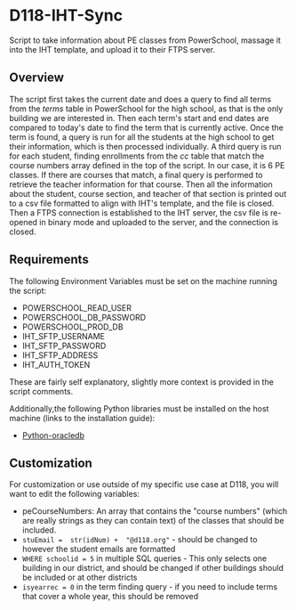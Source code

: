 
# D118-IHT-Sync

Script to take information about PE classes from PowerSchool, massage it into the IHT template, and upload it to their FTPS server.

## Overview

The script first takes the current date and does a query to find all terms from the *terms* table in PowerSchool for the high school, as that is the only building we are interested in. Then each term's start and end dates are compared to today's date to find the term that is currently active.
Once the term is found, a query is run for all the students at the high school to get their information, which is then processed individually.
A third query is run for each student, finding enrollments from the *cc* table that match the course numbers array defined in the top of the script. In our case, it is 6 PE classes. If there are courses that match, a final query is performed to retrieve the teacher information for that course. 
Then all the information about the student, course section, and teacher of that section is printed out to a csv file formatted to align with IHT's template, and the file is closed.
Then a FTPS connection is established to the IHT server, the csv file is re-opened in binary mode and uploaded to the server, and the connection is closed.

## Requirements

The following Environment Variables must be set on the machine running the script:

- POWERSCHOOL_READ_USER
- POWERSCHOOL_DB_PASSWORD
- POWERSCHOOL_PROD_DB
- IHT_SFTP_USERNAME
- IHT_SFTP_PASSWORD
- IHT_SFTP_ADDRESS
- IHT_AUTH_TOKEN

These are fairly self explanatory, slightly more context is provided in the script comments. 

Additionally,the following Python libraries must be installed on the host machine (links to the installation guide): 

- [Python-oracledb](https://python-oracledb.readthedocs.io/en/latest/user_guide/installation.html)

## Customization

For customization or use outside of my specific use case at D118, you will want to edit the following variables:

- peCourseNumbers: An array that contains the "course numbers" (which are really strings as they can contain text) of the classes that should be included.
- `stuEmail =  str(idNum) +  "@d118.org"` - should be changed to however the student emails are formatted
- `WHERE schoolid = 5` in multiple SQL queries - This only selects one building in our district, and should be changed if other buildings should be included or at other districts
- `isyearrec = 0` in the term finding query - if you need to include terms that cover a whole year, this should be removed
